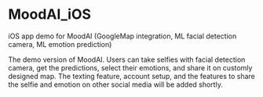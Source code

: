 # MoodAI_iOS
iOS app demo for MoodAI (GoogleMap integration, ML facial detection camera, ML emotion prediction)

The demo version of MoodAI. Users can take selfies with facial detection camera, get the predictions, select their emotions, and share it on customly designed map.
The texting feature, account setup, and the features to share the selfie and emotion on other social media will be added shortly. 
